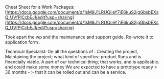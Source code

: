 Cheat Sheet for a Work Packages: [https://docs.google.com/document/d/1sM9J1LRUQiieY7iE6kuS2jgGbsbEXsQ_UVfPjCcbEJI/edit?usp=sharing](https://docs.google.com/document/d/1sM9J1LRUQiieY7iE6kuS2jgGbsbEXsQ_UVfPjCcbEJI/edit?usp=sharing) 

Took apart the wp and the maintenance and support guide. Re-wrote it to application form . 

Technical Specialist: 
On all the questions of : Creating the project, Maintaining the project;
what kind of specifics:
product Runs and is financially viable.
A part of our technical thing; that works, and is applicable. and could make some money
We are expected to have a prototype ready > 
36 months - > that it  can be rolled out and can be a service.

